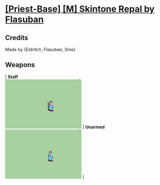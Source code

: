 # [\[Priest-Base\] \[M\] Skintone Repal by Flasuban](./)
## Credits

Made by {Eldritch, Flasuban, Sme}

## Weapons

| <b>Staff</b><br/><img alt="Staff animation" src="./7.%20Staff%20(+Magic)/Staff.gif"/> | <b>Unarmed</b><br/><img alt="Unarmed animation" src="./8.%20Unarmed/Unarmed.gif"/> |
